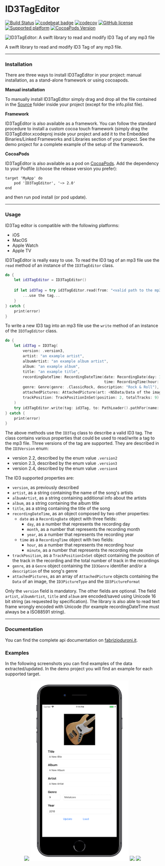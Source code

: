 # ID3TagEditor

[![Build Status](https://travis-ci.org/chicio/ID3TagEditor.svg?branch=master)](https://travis-ci.org/chicio/ID3TagEditor?branch=master)
[![codebeat badge](https://codebeat.co/badges/cb9699d0-4287-4723-96f9-e1a72fa05406)](https://codebeat.co/projects/github-com-chicio-id3tageditor-master)
[![codecov](https://codecov.io/gh/chicio/ID3TagEditor/branch/master/graph/badge.svg)](https://codecov.io/gh/chicio/ID3TagEditor)
[![GitHub license](https://img.shields.io/badge/license-MIT-blue.svg)](https://raw.githubusercontent.com/chicio/ID3TagEditor/master/LICENSE.md)
[![Supported platform](https://img.shields.io/badge/platforms-macOS%20%7C%20iOS%20%7C%20tvOS%20%7C%20watchOS-orange.svg)](https://img.shields.io/badge/platforms-macOS%20%7C%20iOS%20%7C%20Apple%20TV%20%7C%20Apple%20Watch-orange.svg)
[![CocoaPods Version](https://img.shields.io/cocoapods/v/ID3TagEditor.svg)](https://cocoapods.org/pods/ID3TagEditor)

![ID3TagEditor: A swift library to read and modify ID3 Tag of any mp3 file](https://raw.githubusercontent.com/chicio/ID3TagEditor/master/Assets/icon-logo-background.png 
"ID3TagEditor: A swift library to read and modify ID3 Tag of any mp3 file")

A swift library to read and modify ID3 Tag of any mp3 file. 

***

### Installation

There are three ways to install ID3TagEditor in your project: manual installation, as a stand-alone framework or using
cocoapods.

**Manual installation**

To manually install ID3TagEditor simply drag and drop all the file contained in the [Source](https://github.com/chicio/ID3TagEditor/tree/master/Source "Source") 
folder inside your project (except for the info.plist file).

**Framework**

ID3TagEditor is also available as a framework. You can follow the standard procedure to install a custom cocoa touch framework
(simply drag the ID3TagEditor.xcodeproj inside your project and add it to the Embedded Binaries/Linked Frameworks and Libraries section of your
project. See the demo project for a complete example of the setup of the framework.

**CocoaPods**

ID3TagEditor is also available as a pod on [CocoaPods](https://cocoapods.org/pods/ID3TagEditor "ID3TagEditor cocoapods").
Add the dependency to your Podfile (choose the release version you prefer):

```
target 'MyApp' do
    pod 'ID3TagEditor', '~> 2.0'
end
```

and then run pod install (or pod update).

***

### Usage

ID3Tag editor is compatible with the following platforms:

* iOS
* MacOS
* Apple Watch
* Apple TV

ID3TagEditor is really easy to use. To read the ID3 tag of an mp3 file use the `read` method of an instance of 
the `ID3TagEditor` class.  

```swift
do {
    let id3TagEditor = ID3TagEditor()

    if let id3Tag = try id3TagEditor.read(from: "<valid path to the mp3 file>") {
        ...use the tag...
    }
} catch {
    print(error)
}  
```

To write a new ID3 tag into an mp3 file use the `write` method of an instance of the `ID3TagEditor` class.

```swift
do {
    let id3Tag = ID3Tag(
        version: .version3,
        artist: "an example artist",
        albumArtist: "an example album artist",
        album: "an example album",
        title: "an example title",
        recordingDateTime: RecordingDateTime(date: RecordingDate(day: 1, month: 10, year: 2019), 
                                             time: RecordingTime(hour: 14, minute: 30)),
        genre: Genre(genre: .ClassicRock, description: "Rock & Roll"),
        attachedPictures: AttachedPicture(art: <NSData/Data of the image>, type: .FrontCover, format: .Jpeg),
        trackPosition: TrackPositionInSet(position: 2, totalTracks: 9)
    )
    try id3TagEditor.write(tag: id3Tag, to: PathLoader().pathFor(name: "example", fileType: "mp3"))
} catch {
    print(error)
}    
```  

The above methods use the `ID3Tag` class to describe a valid ID3 tag. The class contains various properties that could be
used to read/write a tag to the mp3 file.
Three versions of the tag are supported. They are described in the `ID3Version` enum:

* version 2.2, described by the enum value `.version2`  
* version 2.3, described by the enum value `.version3`  
* version 2.4, described by the enum value `.version4`

The ID3 supported properties are:

* `version`, as previously described
* `artist`, as a string containing the name of the song's artists
* `albumArtist`, as a string containing additional info about the artists 
* `album`, as a string containing the album title
* `title`, as a string containing the title of the song
* `recordingDateTime`, as an object composed by two other properties:
    * `date` as a `RecordingDate` object with three fields:
        * `day`, as a number that represents the recording day 
        * `month`, as a number that represents the recording month
        * `year`, as a number that represents the recording year
    * `time` as a `RecordingTime` object with two fields:
        * `hour`, as a number that represents the recording hour
        * `minute`, as a number that represents the recording minute
* `trackPosition`, as a `TrackPositionInSet` object containing the position of the track in the recording and the total number of track in the recordings
* `genre`, as a `Genre` object containing the `ID3Genre` identifier and/or a `description` of the song's genre
* `attachedPictures`, as an array of `AttachedPicture` objects containing the `Data` of an image, the `ID3PictureType` and the `ID3PictureFormat`

Only the `version` field is mandatory. The other fields are optional.
The field `artist`,  `albumArtist`, `title` and `album` are encoded/saved using Unicode 16 bit string (as requested by specification). 
The library is also able to read text frame wrongly encoded with Unicode (for example recordingDateTime must always be a ISO88591 string). 

***

### Documentation

You can find the complete api documentation on [fabrizioduroni.it](https://www.fabrizioduroni.it/ID3TagEditor/ "ID3TagEditor doc").

### Examples

In the following screenshots you can find examples of the data extracted/updated. In the demo project you will find an example for each 
supported target.

<p align="center">
<img src="https://raw.githubusercontent.com/chicio/ID3TagEditor/master/Screenshots/04-example.png">
<img width="320" src="https://raw.githubusercontent.com/chicio/ID3TagEditor/master/Screenshots/01-example.png">
<img src="https://raw.githubusercontent.com/chicio/ID3TagEditor/master/Screenshots/03-example.png">
<img src="https://raw.githubusercontent.com/chicio/ID3TagEditor/master/Screenshots/02-example.png">
</p>
